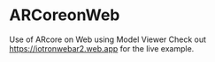 # ARCoreonWeb
Use of ARcore on Web using Model Viewer
Check out https://iotronwebar2.web.app for the live example.
